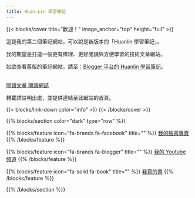 ```yaml
---
title: Huan-Lin 學習筆記
---
```


{{< blocks/cover title="歡迎！" image_anchor="top" height="full" >}}
<p class="lead mt-1">這是我的第二個筆記網站，可以說是新版本的「Huanlin 學習筆記」。</p>
我的期望是打造一個更有條理、更好閱讀與方便學習的技術文章網站。</p>
<p class="lead mt-1">如欲查看舊版的筆記網站，請至：<a href="https://huanlintalk.com">Blogger 平台的 Huanlin 學習筆記</a>。</p>
<br/> 
<a class="btn btn-lg btn-primary me-3 mb-4" href="/zh-tw/docs/">
  閱讀文章 <i class="fas fa-arrow-alt-circle-right ms-2"></i>
</a>
<a class="btn btn-lg btn-secondary me-3 mb-4" href="/zh-tw/blog/">
  閱讀網誌 <i class="fa-brands fa-blogger ms-2 "></i>
</a>
<p class="lead mt-5">轉載請註明出處，並提供連結至此網站的首頁。</p>
{{< blocks/link-down color="info" >}}
{{< /blocks/cover >}}

{{% blocks/section color="dark" type="row" %}}

{{% blocks/feature icon="fa-brands fa-facebook" title="" %}}
[我的臉書專頁](https://www.facebook.com/huanlin.notes)
{{% /blocks/feature %}}

{{% blocks/feature icon="fa-brands fa-blogger" title="" %}}
[我的 Youtube 頻道](https://www.youtube.com/@michael-tsai)
{{% /blocks/feature %}}

{{% blocks/feature icon="fa-solid fa-book" title="" %}}
[我寫的書](https://play.google.com/store/books/author?id=%E8%94%A1%E7%85%A5%E9%BA%9F)
{{% /blocks/feature %}}

{{% /blocks/section %}}
